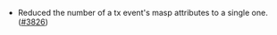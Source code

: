 - Reduced the number of a tx event's masp attributes to a single one.
  ([\#3826](https://github.com/anoma/namada/pull/3826))